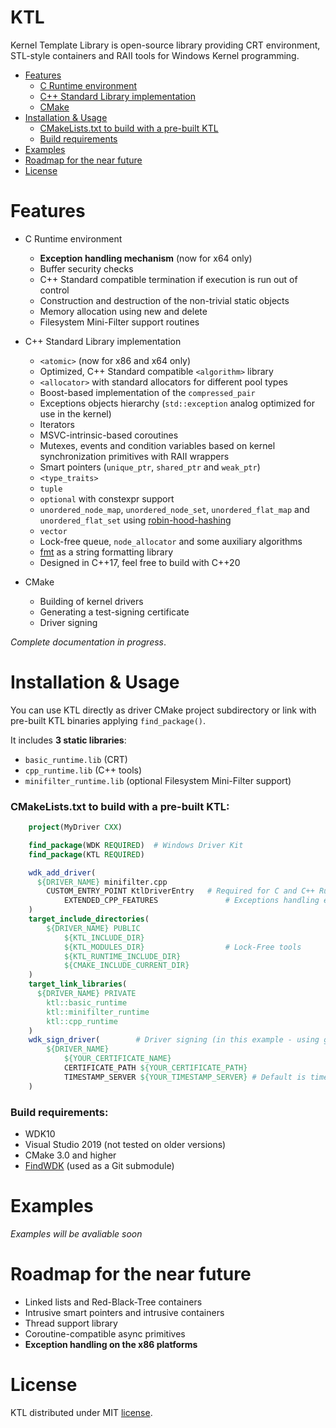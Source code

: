 # KTL
Kernel Template Library is open-source library providing CRT environment, STL-style containers and RAII tools for Windows Kernel programming.

* [Features](#features)
  * [C Runtime environment](#build-requirements)
  * [C++ Standard Library implementation](#C++-standard-library-implementation)
  * [CMake](#cmake)
* [Installation & Usage](#installation-&-Usage)
  * [CMakeLists.txt to build with a pre-built KTL](#cmakelists.txt-to-build-with-a-pre-built-ktl)
  * [Build requirements](#build-requirements)
* [Examples](#samples)
* [Roadmap for the near future](#roadmap-for-the-near-future)
* [License](#license)


# Features

* C Runtime environment
    * **Exception handling mechanism** (now for x64 only)
    * Buffer security checks
    * C++ Standard compatible termination if execution is run out of control 
    * Construction and destruction of the non-trivial static objects
    * Memory allocation using new and delete
    * Filesystem Mini-Filter support routines


* C++ Standard Library implementation
    * `<atomic>` (now for x86 and x64 only)
    * Optimized, C++ Standard compatible `<algorithm>` library
    * `<allocator>` with standard allocators for different pool types
    * Boost-based implementation of the `compressed_pair`
    * Exceptions objects hierarchy (`std::exception` analog optimized for use in the kernel)
    * Iterators
    * MSVC-intrinsic-based coroutines
    * Mutexes, events and condition variables based on kernel synchronization primitives with RAII wrappers
    * Smart pointers (`unique_ptr`, `shared_ptr` and `weak_ptr`)
    * `<type_traits>`
    * `tuple`
    * `optional` with constexpr support
    * `unordered_node_map`, `unordered_node_set`, `unordered_flat_map` and `unordered_flat_set` using [robin-hood-hashing](https://github.com/martinus/robin-hood-hashing)
    * `vector`
    * Lock-free queue, `node_allocator` and some auxiliary algorithms 
    * [fmt](https://github.com/fmtlib/fmt/) as a string formatting library 
    * Designed in C++17, feel free to build with C++20


* CMake
    * Building of kernel drivers
    * Generating a test-signing certificate
    * Driver signing 

_Complete documentation in progress_.


# Installation & Usage
You can use KTL directly as driver CMake project subdirectory or link with pre-built KTL binaries applying `find_package()`.

It includes **3 static libraries**: 
* `basic_runtime.lib` (CRT)
* `cpp_runtime.lib` (C++ tools)
* `minifilter_runtime.lib` (optional Filesystem Mini-Filter support)

### CMakeLists.txt to build with a pre-built KTL:
```cmake
    project(MyDriver CXX)

    find_package(WDK REQUIRED)  # Windows Driver Kit
    find_package(KTL REQUIRED)

    wdk_add_driver(
      ${DRIVER_NAME} minifilter.cpp
        CUSTOM_ENTRY_POINT KtlDriverEntry   # Required for C and C++ Runtime initialization and destruction
		    EXTENDED_CPP_FEATURES               # Exceptions handling enabled
    )
    target_include_directories(
	    ${DRIVER_NAME} PUBLIC
		    ${KTL_INCLUDE_DIR}
		    ${KTL_MODULES_DIR}                  # Lock-Free tools
		    ${KTL_RUNTIME_INCLUDE_DIR}
		    ${CMAKE_INCLUDE_CURRENT_DIR}
    )
    target_link_libraries(
      ${DRIVER_NAME} PRIVATE
        ktl::basic_runtime
        ktl::minifilter_runtime
        ktl::cpp_runtime
    )
    wdk_sign_driver(        # Driver signing (in this example - using given certificate)
	    ${DRIVER_NAME}
		    ${YOUR_CERTIFICATE_NAME}
		    CERTIFICATE_PATH ${YOUR_CERTIFICATE_PATH}
		    TIMESTAMP_SERVER ${YOUR_TIMESTAMP_SERVER} # Default is timestamp.verisign.com
    )
```

### Build requirements:
* WDK10
* Visual Studio 2019 (not tested on older versions)
* CMake 3.0 and higher
* [FindWDK](https://github.com/DymOK93/FindWDK/tree/develop) (used as a Git submodule)

# Examples
_Examples will be avaliable soon_

# Roadmap for the near future 
* Linked lists and Red-Black-Tree containers
* Intrusive smart pointers and intrusive containers
* Thread support library
* Coroutine-compatible async primitives
* **Exception handling on the x86 platforms**

# License
KTL distributed under MIT [license](https://github.com/DymOK93/KTL/blob/master/LICENSE.md).

